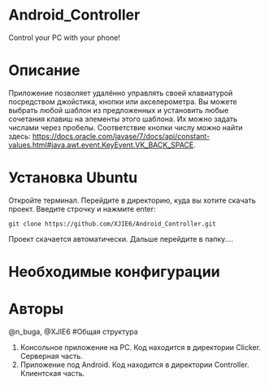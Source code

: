 # Android_Controller
Control your PC with your phone!
# Описание
Приложение позволяет удалённо управлять своей клавиатурой посредством джойстика, кнопки или акселерометра. Вы можете выбрать любой шаблон из предложенных и установить любые сочетания клавиш на элементы этого шаблона. Их можно задать числами через пробелы. Соответствие кнопки числу можно найти здесь: https://docs.oracle.com/javase/7/docs/api/constant-values.html#java.awt.event.KeyEvent.VK_BACK_SPACE.
# Установка Ubuntu
Откройте терминал. Перейдите в директорию, куда вы хотите скачать проект. Введите строчку и нажмите enter:  
```
git clone https://github.com/XJIE6/Android_Controller.git
```
Проект скачается автоматически. Дальше перейдите в папку....
# Необходимые конфигурации
# Авторы
@n_buga, @XJIE6
#Общая структура
1. Консольное приложение на PC. Код находится в директории Clicker. Серверная часть.
2. Приложение под Android. Код находится в директории Controller. Клиентская часть.
